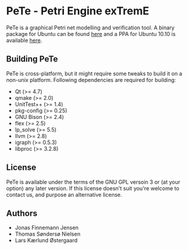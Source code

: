 PeTe - Petri Engine exTremE
===========================
PeTe is a graphical Petri net modelling and verification tool.
A binary package for Ubuntu can be found [here](https://github.com/downloads/jopsen/PeTe/pete_1.0-1ubuntu1_i386.deb) and a PPA for Ubuntu 10.10 is available [here](https://launchpad.net/~jopsen/+archive/pete).

Building PeTe
-------------
PeTe is cross-platform, but it might require some tweaks to build it on a
non-unix platform. Following dependencies are required for building:

  * Qt (>= 4.7)
  * qmake (>= 2.0)
  * UnitTest++ (>= 1.4)
  * pkg-config (>= 0.25)
  * GNU Bison (>= 2.4)
  * flex (>= 2.5)
  * lp_solve (>= 5.5)
  * llvm (>= 2.8)
  * igraph (>= 0.5.3)
  * libproc (>= 3.2.8)

License
-------
PeTe is available under the terms of the GNU GPL versoin 3 or (at your option) any later version.
If this license doesn't suit you're welcome to contact us, and purpose an alternative license.

Authors
-------
  * Jonas Finnemann Jensen
  * Thomas Søndersø Nielsen
  * Lars Kærlund Østergaard
